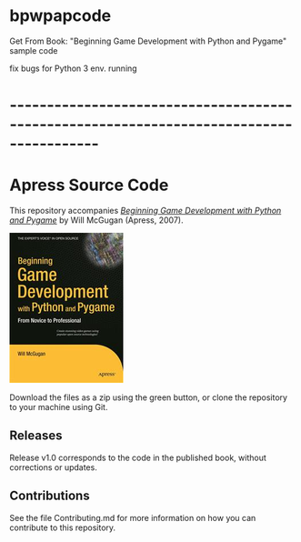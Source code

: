 # bpwpapcode

Get From Book: "Beginning Game Development with Python and Pygame" sample code

fix bugs for Python 3 env. running
# ----------------------------------------------------------------------------------------

# Apress Source Code

This repository accompanies [*Beginning Game Development with Python and Pygame*](http://www.apress.com/9781590598726) by Will McGugan (Apress, 2007).

![Cover image](9781590598726.jpg)

Download the files as a zip using the green button, or clone the repository to your machine using Git.

## Releases

Release v1.0 corresponds to the code in the published book, without corrections or updates.

## Contributions

See the file Contributing.md for more information on how you can contribute to this repository.
